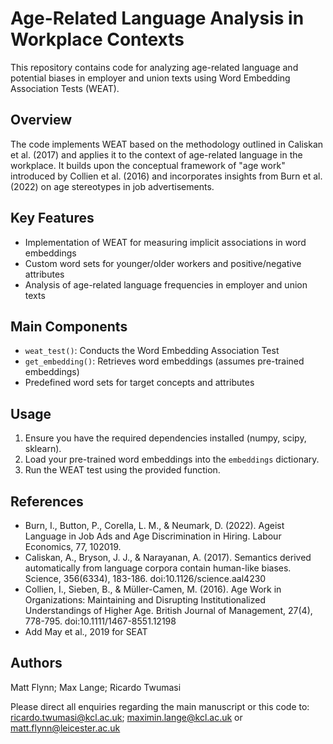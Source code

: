 # Age-Related Language Analysis in Workplace Contexts

This repository contains code for analyzing age-related language and potential biases in employer and union texts using Word Embedding Association Tests (WEAT).

## Overview

The code implements WEAT based on the methodology outlined in Caliskan et al. (2017) and applies it to the context of age-related language in the workplace. It builds upon the conceptual framework of "age work" introduced by Collien et al. (2016) and incorporates insights from Burn et al. (2022) on age stereotypes in job advertisements.

## Key Features

- Implementation of WEAT for measuring implicit associations in word embeddings
- Custom word sets for younger/older workers and positive/negative attributes
- Analysis of age-related language frequencies in employer and union texts

## Main Components

- `weat_test()`: Conducts the Word Embedding Association Test
- `get_embedding()`: Retrieves word embeddings (assumes pre-trained embeddings)
- Predefined word sets for target concepts and attributes

## Usage

1. Ensure you have the required dependencies installed (numpy, scipy, sklearn).
2. Load your pre-trained word embeddings into the `embeddings` dictionary.
3. Run the WEAT test using the provided function.

## References

- Burn, I., Button, P., Corella, L. M., & Neumark, D. (2022). Ageist Language in Job Ads and Age Discrimination in Hiring. Labour Economics, 77, 102019.
- Caliskan, A., Bryson, J. J., & Narayanan, A. (2017). Semantics derived automatically from language corpora contain human-like biases. Science, 356(6334), 183-186. doi:10.1126/science.aal4230
- Collien, I., Sieben, B., & Müller-Camen, M. (2016). Age Work in Organizations: Maintaining and Disrupting Institutionalized Understandings of Higher Age. British Journal of Management, 27(4), 778-795. doi:10.1111/1467-8551.12198
- Add May et al., 2019 for SEAT
  

## Authors

Matt Flynn;
Max Lange;
Ricardo Twumasi

Please direct all enquiries regarding the main manuscript or this code to: ricardo.twumasi@kcl.ac.uk; maximin.lange@kcl.ac.uk or matt.flynn@leicester.ac.uk
